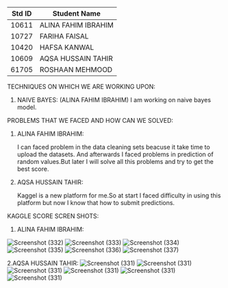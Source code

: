 |Std ID|Student Name|
|:-----:|---------------------|
|10611|ALINA FAHIM IBRAHIM|
|10727|FARIHA FAISAL|
|10420|HAFSA KANWAL|
|10609|AQSA HUSSAIN TAHIR|
|61705|ROSHAAN MEHMOOD|


TECHNIQUES ON WHICH WE ARE WORKING UPON:

1. NAIVE BAYES: (ALINA FAHIM IBRAHIM)
     I am working on naive bayes model.
     
PROBLEMS THAT WE FACED AND HOW CAN WE SOLVED:

1. ALINA FAHIM IBRAHIM:
     
    I can faced problem in the data cleaning sets beacuse it take time to upload the datasets. And afterwards I faced problems in prediction of random values.But later I will solve all this problems and try to get the best score. 
    
 2. AQSA HUSSAIN TAHIR:

    Kaggel is a new platform for me.So at start I faced difficulty in using this platform but now I know that how to submit predictions.  



KAGGLE SCORE SCREN SHOTS:

1. ALINA FAHIM IBRAHIM:


![Screenshot (332)](https://user-images.githubusercontent.com/92322865/168895340-4fd198a1-29a5-4de4-bd27-5b3828094655.png)
![Screenshot (333)](https://user-images.githubusercontent.com/92322865/168896539-8188f8c6-1800-4b2f-a274-52c72771cb72.png)
![Screenshot (334)](https://user-images.githubusercontent.com/92322865/168896559-a92540a0-d554-40a8-8da5-11279f91b9b5.png)
![Screenshot (335)](https://user-images.githubusercontent.com/92322865/168896566-b8d53406-61ae-4ad6-b835-0c4118ff05ba.png)
![Screenshot (336)](https://user-images.githubusercontent.com/92322865/168896577-9ebac218-2f90-4e4c-9ccb-e523a06f6359.png)
![Screenshot (337)](https://user-images.githubusercontent.com/92322865/168896666-43523477-d113-4fb4-86ec-2dfca96174d1.png)


2.AQSA HUSSAIN TAHIR:
![Screenshot (331)](https://user-images.githubusercontent.com/99346395/168898347-83bf75fb-0310-4aa6-86d3-25ff220861b8.png)
![Screenshot (331)](https://user-images.githubusercontent.com/99346395/168898364-b032b370-e041-441b-8305-d030f97f2c56.png)
![Screenshot (331)](https://user-images.githubusercontent.com/99346395/168898385-37e27418-d143-40ad-bae6-65a2c85afdd3.png)
![Screenshot (331)](https://user-images.githubusercontent.com/99346395/168898403-523a5060-288a-43cb-a8a0-f66ae1dadbed.png)
![Screenshot (331)](https://user-images.githubusercontent.com/99346395/168898426-91a52cb5-b29f-4ac3-946f-030f317643f2.png)
![Screenshot (331)](https://user-images.githubusercontent.com/99346395/168898443-39e7525e-1ac0-408b-ada9-d834e148f0c0.png)





